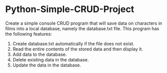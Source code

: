 # Python-Simple-CRUD-Project

Create a simple console CRUD program that will save data on characters in films into a local database, namely the database.txt file.
This program has the following features:

1. Create database.txt automatically if the file does not exist.
2. Read the entire contents of the stored data and then display it.
3. Add data to the database.
4. Delete existing data in the database.
5. Update the data in the database.
